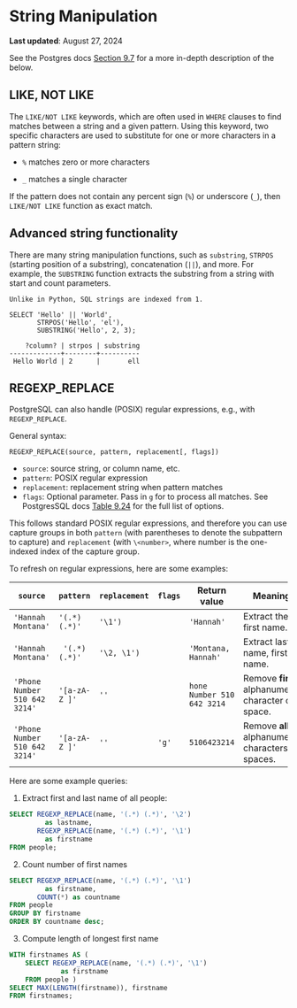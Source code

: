 # String Manipulation

**Last updated**: August 27, 2024

See the Postgres docs [Section 9.7](https://www.postgresql.org/docs/current/functions-matching.html) for a more in-depth description of the below.

## LIKE, NOT LIKE

The `LIKE/NOT LIKE` keywords, which are often
used in `WHERE` clauses to find matches between a string and a given
pattern. Using this keyword, two specific characters are used to
substitute for one or more characters in a pattern string:

-   `%` matches zero or more characters

-   `_` matches a single character

If the pattern does not contain any percent sign (`%`) or underscore (`_`), then `LIKE/NOT LIKE` function as exact match.

## Advanced string functionality
There are many string manipulation functions, such as `substring`,
`STRPOS` (starting position of a substring), concatenation (`||`), and more. For
example, the `SUBSTRING` function extracts the substring from a string
with start and count parameters.

```{note}
Unlike in Python, SQL strings are indexed from 1.
```

```{sql}
SELECT 'Hello' || 'World',
       STRPOS('Hello', 'el'),
       SUBSTRING('Hello', 2, 3);
```

```
    ?column? | strpos | substring
-------------+--------+----------
 Hello World | 2      |       ell
```


## REGEXP_REPLACE
PostgreSQL can also handle (POSIX) regular expressions, e.g., with `REGEXP_REPLACE`. 

General syntax:
```
REGEXP_REPLACE(source, pattern, replacement[, flags])
```

* `source`: source string, or column name, etc.
* `pattern`: POSIX regular expression
* `replacement`: replacement string when pattern matches
* `flags`: Optional parameter. Pass in `g` for to process all matches. See PostgresSQL docs [Table 9.24](https://www.postgresql.org/docs/current/functions-matching.html#POSIX-EMBEDDED-OPTIONS-TABLE) for the full list of options.

This follows standard POSIX regular expressions, and therefore you can use capture groups in both `pattern` (with parentheses to denote the subpattern to capture) and `replacement` (with `\<number>`, where number is the one-indexed index of the capture group.

To refresh on regular expressions, here are some examples:

| `source` | `pattern` | `replacement` | `flags` | Return value | Meaning |
| --- | --- | --- | --- | --- | --- | 
| `'Hannah Montana'` | `'(.*) (.*)'` |`'\1')` | | `'Hannah'` | Extract the first name. |
| `'Hannah Montana'` | ` '(.*) (.*)'` | `'\2, \1')` | | `'Montana, Hannah'` | Extract last name, first name. |
| `'Phone Number 510 642 3214'` | `'[a-zA-Z ]'` | `''` | | `hone Number 510 642 3214` | Remove **first** alphanumeric character or space. | 
| `'Phone Number 510 642 3214'` | `'[a-zA-Z ]'` | `''` | `'g'` | `5106423214` | Remove **all** alphanumeric characters or spaces. |

Here are some example queries:

1. Extract first and last name of all people:

```sql
SELECT REGEXP_REPLACE(name, '(.*) (.*)', '\2')
         as lastname,
       REGEXP_REPLACE(name, '(.*) (.*)', '\1')
         as firstname
FROM people;
```

2. Count number of first names
```sql
SELECT REGEXP_REPLACE(name, '(.*) (.*)', '\1')
         as firstname,
       COUNT(*) as countname
FROM people
GROUP BY firstname
ORDER BY countname desc;
```

3. Compute length of longest first name
```sql
WITH firstnames AS (
    SELECT REGEXP_REPLACE(name, '(.*) (.*)', '\1')
             as firstname
    FROM people )
SELECT MAX(LENGTH(firstname)), firstname
FROM firstnames;
```


